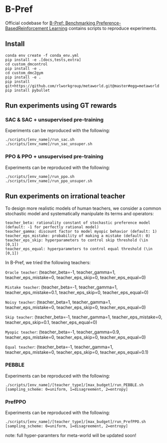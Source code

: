 # B-Pref

Official codebase for [B-Pref: Benchmarking Preference-BasedReinforcement Learning](https://openreview.net/forum?id=ps95-mkHF_) contains scripts to reproduce experiments.


## Install

```
conda env create -f conda_env.yml
pip install -e .[docs,tests,extra]
cd custom_dmcontrol
pip install -e .
cd custom_dmc2gym
pip install -e .
pip install git+https://github.com/rlworkgroup/metaworld.git@master#egg=metaworld
pip install pybullet
```

## Run experiments using GT rewards


### SAC & SAC + unsupervised pre-training

Experiments can be reproduced with the following:

```
./scripts/[env_name]/run_sac.sh 
./scripts/[env_name]/run_sac_unsuper.sh
```


### PPO & PPO + unsupervised pre-training

Experiments can be reproduced with the following:

```
./scripts/[env_name]/run_ppo.sh 
./scripts/[env_name]/run_ppo_unsuper.sh
```

## Run experiments on irrational teacher

To design more realistic models of human teachers, we consider a common stochastic model and systematically manipulate its terms and operators:

```
teacher_beta: rationality constant of stochastic preference model (default: -1 for perfectly rational model)
teacher_gamma: discount factor to model myopic behavior (default: 1)
teacher_eps_mistake: probability of making a mistake (default: 0)
teacher_eps_skip: hyperparameters to control skip threshold (\in [0,1])
teacher_eps_equal: hyperparameters to control equal threshold (\in [0,1])
```

In B-Pref, we tried the following teachers:

`Oracle teacher`: (teacher_beta=-1, teacher_gamma=1, teacher_eps_mistake=0, teacher_eps_skip=0, teacher_eps_equal=0)

`Mistake teacher`: (teacher_beta=-1, teacher_gamma=1, teacher_eps_mistake=0.1, teacher_eps_skip=0, teacher_eps_equal=0)

`Noisy teacher`: (teacher_beta=1, teacher_gamma=1, teacher_eps_mistake=0, teacher_eps_skip=0, teacher_eps_equal=0)

`Skip teacher`: (teacher_beta=-1, teacher_gamma=1, teacher_eps_mistake=0, teacher_eps_skip=0.1, teacher_eps_equal=0)

`Myopic teacher`: (teacher_beta=-1, teacher_gamma=0.9, teacher_eps_mistake=0, teacher_eps_skip=0, teacher_eps_equal=0)

`Equal teacher`: (teacher_beta=-1, teacher_gamma=1, teacher_eps_mistake=0, teacher_eps_skip=0, teacher_eps_equal=0.1)


### PEBBLE

Experiments can be reproduced with the following:

```
./scripts/[env_name]/[teacher_type]/[max_budget]/run_PEBBLE.sh [sampling_scheme: 0=uniform, 1=disagreement, 2=entropy]
```

### PrefPPO

Experiments can be reproduced with the following:

```
./scripts/[env_name]/[teacher_type]/[max_budget]/run_PrefPPO.sh [sampling_scheme: 0=uniform, 1=disagreement, 2=entropy]
```

note: full hyper-paramters for meta-world will be updated soon!

